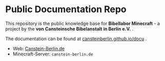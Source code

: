 # Public Documentation Repo

This repository is the public knowledge base for **Bibellabor Minecraft** - a project by the **von Cansteinsche Bibelanstalt in Berlin e.V.** .

The documentation can be found at [cansteinberlin.github.io/docu](https://cansteinberlin.github.io/docu/) .


- Web: [Canstein-Berlin.de](https://canstein-berlin.de)
- Minecraft-Server: `canstein-berlin.de`

